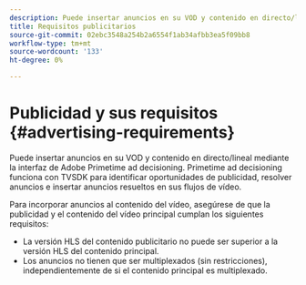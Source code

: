 ```yaml
---
description: Puede insertar anuncios en su VOD y contenido en directo/lineal mediante la interfaz de Adobe Primetime ad decisioning. Primetime ad decisioning funciona con TVSDK para identificar oportunidades de publicidad, resolver anuncios e insertar anuncios resueltos en sus flujos de vídeo.
title: Requisitos publicitarios
source-git-commit: 02ebc3548a254b2a6554f1ab34afbb3ea5f09bb8
workflow-type: tm+mt
source-wordcount: '133'
ht-degree: 0%

---
```


# Publicidad y sus requisitos {#advertising-requirements}

Puede insertar anuncios en su VOD y contenido en directo/lineal mediante la interfaz de Adobe Primetime ad decisioning. Primetime ad decisioning funciona con TVSDK para identificar oportunidades de publicidad, resolver anuncios e insertar anuncios resueltos en sus flujos de vídeo.

<!--<a id="section_282A8000A8BF4860A24F0D3F1A19BC9E"></a>-->

Para incorporar anuncios al contenido del vídeo, asegúrese de que la publicidad y el contenido del vídeo principal cumplan los siguientes requisitos:

* La versión HLS del contenido publicitario no puede ser superior a la versión HLS del contenido principal.
* Los anuncios no tienen que ser multiplexados (sin restricciones), independientemente de si el contenido principal es multiplexado.
